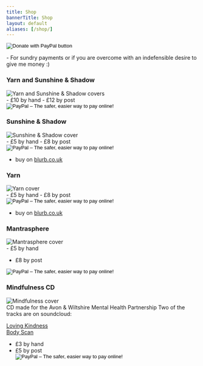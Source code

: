 ```yaml
---
title: Shop
bannerTitle: Shop
layout: default
aliases: [/shop/]
---
```


<div class="shop-item">
<div class="graphic">
<form action="https://www.paypal.com/cgi-bin/webscr" method="post" target="_top">
<input type="hidden" name="cmd" value="_s-xclick" />
<input type="hidden" name="hosted_button_id" value="PXMH9L6D4LUJN" />
<input type="image" src="https://www.paypalobjects.com/en_US/GB/i/btn/btn_donateCC_LG.gif" border="0" name="submit" title="PayPal - The safer, easier way to pay online!" alt="Donate with PayPal button" />
</form>
</div>

<div class="info">
- For sundry payments or if you are overcome with an indefensible desire to give me money :)
</div>
</div>

<div class="shop-item">
<h3>Yarn and Sunshine & Shadow</h3>

<div class="graphic">
<img src="/images/shop/y-sas.png" alt="Yarn and Sunshine & Shadow covers" style="border: none;" />
</div>

<div class="info">
- &pound;10 by hand
- &pound;12 by post 

<form action="https://www.paypal.com/cgi-bin/webscr" method="post" target="_top">
<input type="hidden" name="cmd" value="_s-xclick">
<input type="hidden" name="hosted_button_id" value="KD2JLZCZPB5JN">
<input type="image" src="https://www.paypalobjects.com/en_GB/i/btn/btn_buynow_SM.gif" border="0" name="submit" alt="PayPal – The safer, easier way to pay online!">
</form>
</div>
</div>

<div class="shop-item">
<h3>Sunshine & Shadow</h3>
<div class="graphic">
<img src="/images/shop/sunshad-cover.jpg" alt="Sunshine & Shadow cover" style="border: none;" />
</div>

<div class="info">
- &pound;5 by hand
- &pound;8 by post 
    <form action="https://www.paypal.com/cgi-bin/webscr" method="post" target="_top">
    <input type="hidden" name="cmd" value="_s-xclick">
    <input type="hidden" name="hosted_button_id" value="7QV7W7X7EL9RJ">
    <input type="image" src="https://www.paypalobjects.com/en_GB/i/btn/btn_buynow_SM.gif" border="0" name="submit" alt="PayPal – The safer, easier way to pay online!">
    </form>

- buy on [blurb.co.uk](https://www.blurb.co.uk/b/10258007-sunshine-and-shadow)
</div>
</div>

<div class="shop-item">
<h3>Yarn</h3>

<div class="graphic">
<img src="/images/shop/yarn-cover.jpg"  alt="Yarn cover" style="border: none;" />
</div>

<div class="info">
- &pound;5 by hand
- &pound;8 by post 
    <form action="https://www.paypal.com/cgi-bin/webscr" method="post" target="_top">
    <input type="hidden" name="cmd" value="_s-xclick">
    <input type="hidden" name="hosted_button_id" value="LXC8HCD5FJR5A">
    <input type="image" src="https://www.paypalobjects.com/en_GB/i/btn/btn_buynow_SM.gif" border="0" name="submit" alt="PayPal – The safer, easier way to pay online!">
    </form>

- buy on [blurb.co.uk](https://www.blurb.co.uk/b/10210368-yarn)
</div>
</div>

<div class="shop-item">
<h3>Mantrasphere</h3>
<div class="graphic">
<img src="/images/shop/mantrasphere.gif" alt="Mantrasphere cover" style="border: none;" />
</div>

<div class="info">
- &pound;5 by hand

- &pound;8 by post
<form action="https://www.paypal.com/cgi-bin/webscr" method="post" target="_top">
<input type="hidden" name="cmd" value="_s-xclick">
<input type="hidden" name="hosted_button_id" value="89NJ993PW445W">
<input type="image" src="https://www.paypalobjects.com/en_GB/i/btn/btn_buynow_SM.gif" border="0" name="submit" alt="PayPal – The safer, easier way to pay online!">
</form>
</div>
</div>

<div class="shop-item">
<h3>Mindfulness CD</h3>

<div class="graphic">
<img src="/images/shop/mindfulness-cd.gif" alt="Mindfulness cover" style="border: none;" />
</div>

<div class="info">
CD made for the Avon & Wiltshire Mental Health Partnership  
Two of the tracks are on soundcloud:  

<a href="https://soundcloud.com/mantrasphere/lovingkindness">Loving Kindness</a><br />
<a href="https://soundcloud.com/mantrasphere/bodyscan)">Body Scan</a>

- &pound;3 by hand  
- &pound;5 by post
    <form action="https://www.paypal.com/cgi-bin/webscr" method="post" target="_top">
    <input type="hidden" name="cmd" value="_s-xclick">
    <input type="hidden" name="hosted_button_id" value="UGMP8AX2XG2SQ">
    <input type="image" src="https://www.paypalobjects.com/en_GB/i/btn/btn_buynow_SM.gif" border="0" name="submit" alt="PayPal – The safer, easier way to pay online!">
    </form>
</div>
</div>
